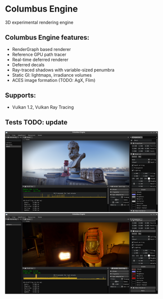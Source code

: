 # Columbus Engine
3D experimental rendering engine
## Columbus Engine features:
* RenderGraph based renderer
* Reference GPU path tracer
* Real-time deferred renderer
* Deferred decals
* Ray-traced shadows with variable-sized penumbra
* Static GI: lightmaps, irradiance volumes
* ACES image formation (TODO: AgX, Flim)

## Supports:
* Vulkan 1.2, Vulkan Ray Tracing

## Tests TODO: update
![Optional Text](./Tests/1.png)
![Optional Text](./Tests/5.png)